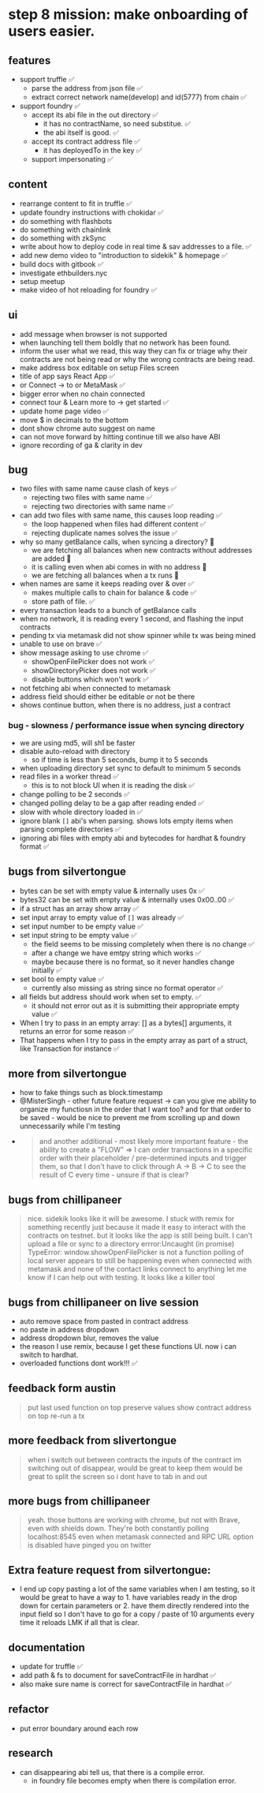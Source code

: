 # step 8 mission: make onboarding of users easier.

## features
- support truffle ✅
  - parse the address from json file ✅
  - extract correct network name(develop) and id(5777) from chain ✅
- support foundry ✅
  - accept its abi file in the out directory ✅
    - it has no contractName, so need substitue.  ✅
    - the abi itself is good. ✅
  - accept its contract address file ✅
    - it has deployedTo in the key ✅
  - support impersonating ✅

## content
- rearrange content to fit in truffle ✅
- update foundry instructions with chokidar ✅
- do something with flashbots
- do something with chainlink
- do something with zkSync
- write about how to deploy code in real time & sav addresses to a file. ✅
- add new demo video to "introduction to sidekik" & homepage ✅
- build docs with gitbook ✅
- investigate ethbuilders.nyc
- setup meetup
- make video of hot reloading for foundry ✅

## ui
- add message when browser is not supported
- when launching tell them boldly that no network has been found.
- inform the user what we read, this way they can fix or triage why their contracts are not being read or why the wrong contracts are being read.
- make address box editable on setup Files screen
- title of app says React App ✅
- or Connect -> to or MetaMask ✅
- bigger error when no chain connected
- connect tour & Learn more to -> get started ✅
- update home page video ✅
- move $ in decimals to the bottom
- dont show chrome auto suggest on name
- can not move forward by hitting continue till we also have ABI
- ignore recording of ga & clarity in dev

## bug
- two files with same name cause clash of keys ✅
  - rejecting two files with same name  ✅
  - rejecting two directories with same name  ✅
- can add two files with same name, this causes loop reading ✅
  - the loop happened when files had different content  ✅
  - rejecting duplicate names solves the issue  ✅
- why so many getBalance calls, when syncing a directory? 🚧
  - we are fetching all balances when new contracts without addresses are added 🚧
  - it is calling even when abi comes in with no address 🚧
  - we are fetching all balances when a tx runs 🚧
- when names are same it keeps reading over & over ✅
  - makes multiple calls to chain for balance & code ✅
  - store path of file. ✅
- every transaction leads to a bunch of getBalance calls
- when no network, it is reading every 1 second, and flashing the input contracts
- pending tx via metamask did not show spinner while tx was being mined
- unable to use on brave ✅
- show message asking to use chrome ✅
  - showOpenFilePicker does not work ✅
  - showDirectoryPicker does not work ✅
  - disable buttons which won't work ✅
- not fetching abi when connected to metamask
- address field should either be editable or not be there
- shows continue button, when there is no address, just a contract

### bug - slowness / performance issue when syncing directory
- we are using md5, will sh1 be faster
- disable auto-reload with directory
  - so if time is less than 5 seconds, bump it to 5 seconds
- when uploading directory set sync to default to minimum 5 seconds
- read files in a worker thread ✅
  - this is to not block UI when it is reading the disk ✅
- change polling to be 2 seconds ✅
- changed polling delay to be a gap after reading ended ✅
- slow with whole directory loaded in ✅
- ignore blank `[]` abi's when parsing. shows lots empty items when parsing complete directories  ✅
- ignoring abi files with empty abi and bytecodes for hardhat & foundry format ✅


## bugs from silvertongue
- bytes can be set with empty value & internally uses 0x ✅
- bytes32 can be set with empty value & internally uses 0x00..00 ✅
- if a struct has an array show array ✅
- set input array to empty value of `[]` was already ✅
- set input number to be empty value ✅
- set input string to be empty value ✅
  - the field seems to be missing completely when there is no change ✅
  - after a change we have emtpy string which works ✅
  - maybe because there is no format, so it never handles change initially ✅
- set bool to empty value ✅
  - currently also missing as string since no format operator ✅
- all fields but address should work when set to empty.  ✅
  - it should not error out as it is submitting their appropriate empty value ✅
- When I try to pass in an empty array: [] as a bytes[] arguments, it returns an error for some reason ✅
- That happens when I try to pass in the empty array as part of a struct, like Transaction for instance ✅

## more from silvertongue
- how to fake things such as block.timestamp
- @MisterSingh - other future feature request -> can you give me ability to organize my functiosn in the order that I want too? and for that order to be saved - would be nice to prevent me from scrolling up and down unnecessarily while I'm testing
- >and another additional - most likely more important feature - the ability to create a "FLOW" => I can order transactions in a specific order with their placeholder / pre-determined inputs and trigger them, so that I don't have to click through A -> B -> C to see the result of C every time - unsure if that is clear?

## bugs from chillipaneer
> nice. sidekik looks like it will be awesome.
I stuck with remix for something recently just because it made it easy to interact with the contracts on testnet.
but it looks like the app is still being built.
I can't upload a file or sync to a directory     errror:Uncaught (in promise) TypeError: window.showOpenFilePicker is not a function
polling of local server appears to still be happening even when connected with metamask
and none of the contact links connect to anything
let me know if I can help out with testing. It looks like a killer tool

## bugs from chillipaneer on live session
- auto remove space from pasted in contract address
- no paste in address dropdown
- address dropdown blur, removes the value
- the reason I use remix, because I get these functions UI. now i can switch to hardhat.
- overloaded functions dont work!!! ✅


## feedback form austin
> put last used function on top
> preserve values
> show contract address on top
> re-run a tx
> 

## more feedback from slivertongue
> when i switch out between contracts the inputs of the contract im switching out of disappear, would be great to keep them
> would be great to split the screen so i dont have to tab in and out

## more bugs from chillipaneer
> yeah. those buttons are working with chrome, but not with Brave, even with shields down.
They're both constantly polling localhost:8545 even when metamask connected and RPC URL option is disabled
have pinged you on twitter

## Extra feature request from silvertongue:

- I end up copy pasting a lot of the same variables when I am testing, so it would be great to have a way to 1. have variables ready in the drop down for certain parameters or 2. have them directly rendered into the input field so I don't have to go for a copy / paste of 10 arguments every time it reloads
  LMK if all that is clear.

## documentation
- update for truffle ✅
- add path & fs to document for saveContractFile in hardhat ✅
- also make sure name is correct for saveContractFile in hardhat ✅

## refactor
- put error boundary around each row

## research
- can disappearing abi tell us, that there is a compile error.
  - in foundry file becomes empty when there is compilation error.
